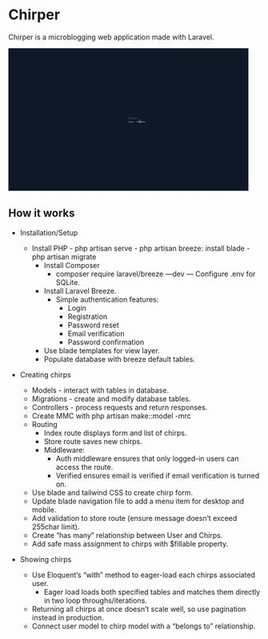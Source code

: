 # Chirper
Chirper is a microblogging web application made with Laravel.

![Chirper Demo](https://github.com/justice-bole/chirper/blob/main/chirper/resources/gif/chirper.gif)

## How it works
- Installation/Setup
  - Install PHP 
		- php artisan serve
		- php artisan breeze: install blade
		- php artisan migrate
	- Install Composer
		- composer require laravel/breeze —dev
	— Configure .env for SQLite.
	- Install Laravel Breeze.
		- Simple authentication features:
			- Login
			- Registration
			- Password reset
			- Email verification
			- Password confirmation
	- Use blade templates for view layer.
	- Populate database with breeze default tables.
  
- Creating chirps
	- Models - interact with tables in database.
	- Migrations - create and modify database tables.
	- Controllers - process requests and return responses.
	- Create MMC with php artisan make::model -mrc
	- Routing
		- Index route displays form and list of chirps.
		- Store route saves new chirps.
		- Middleware:
			- Auth middleware ensures that only logged-in users can access the route.
			- Verified ensures email is verified if email verification is turned on.
	- Use blade and tailwind CSS to create chirp form.
	- Update blade navigation file to add a menu item for desktop and mobile.
	- Add validation to store route (ensure message doesn’t exceed 255char limit).
	- Create “has many” relationship between User and Chirps.
	- Add safe mass assignment to chirps with $fillable property.

- Showing chirps
	- Use Eloquent’s “with” method to eager-load each chirps associated user.
		- Eager load loads both specified tables and matches them directly in two loop throughs/iterations.
	- Returning all chirps at once doesn’t scale well, so use pagination instead in production.
	- Connect user model to chirp model with a “belongs to” relationship.
